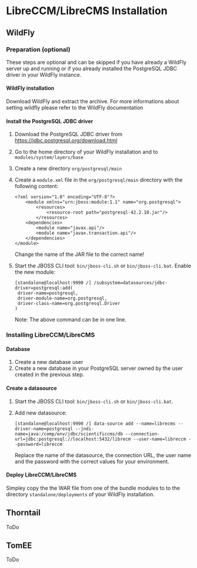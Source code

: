 # LibreCCM/LibreCMS Installation

## WildFly 

### Preparation (optional)

These steps are optional and can be skipped if you have already a WildFly server 
up and running or if you already installed the PostgreSQL JDBC driver in your
WildFly instance.

#### WildFly installation

Download WildFly and extract the archive. For more informations about setting
wildfly please refer to the WildFly documentation

#### Install the PostgreSQL JDBC driver

1. Download the PostgreSQL JDBC driver from 
   https://jdbc.postgresql.org/download.html
2. Go to the home directory of your WildFly installation and to 
   `modules/system/layers/base`
3. Create a new directory `org/postgresql/main`
4. Create a `module.xml` file in the `org/postgresql/main` directory with the 
   following content:

    ```
    <?xml version="1.0" encoding="UTF-8"?>
        <module xmlns="urn:jboss:module:1.1" name="org.postgresql">
            <resources>
                <resource-root path="postgresql-42.2.10.jar"/>
            </resources>
        <dependencies>
            <module name="javax.api"/>
            <module name="javax.transaction.api"/>
        </dependencies>
    </module>
    ```

    Change the name of the JAR file to the correct name!

5. Start the JBOSS CLI tool: `bin/jboss-cli.sh` or `bin/jboss-cli.bat`. Enable
   the new module:

   ```
   [standalone@localhost:9990 /] /subsystem=datasources/jdbc-driver=postgresql:add(
    driver-name=postgresql,
    driver-module-name=org.postgresql,
    driver-class-name=org.postgresql.Driver
   )
   ```
   
   Note: The above command can be in one line.

### Installing LibreCCM/LibreCMS

#### Database 

1. Create a new database user 
2. Create a new database in your PostgreSQL server owned by the user created 
   in the previous step.

#### Create a datasource

1. Start the JBOSS CLI tool: `bin/jboss-cli.sh` or `bin/jboss-cli.bat`.
2. Add new datasource: 
   ```
   [standalone@localhost:9990 /] data-source add --name=librecms --driver-name=postgresql --jndi-name=java:/comp/env/jdbc/scientificcms/db --connection-url=jdbc:postgresql://localhost:5432/librecm --user-name=libreccm --password=libreccm
   ```

   Replace the name of the datasource, the connection URL,
   the user name and the password with the correct values for your environment.


#### Deploy LibreCCM/LibreCMS

Simpley copy the the WAR file from one of the bundle modules to to the
directory `standalone/deployments` of your WildFly installation.

## Thorntail

ToDo

## TomEE 

ToDo
